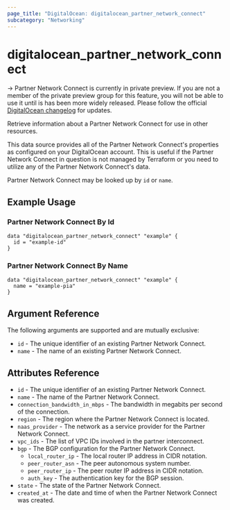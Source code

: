 ```yaml
---
page_title: "DigitalOcean: digitalocean_partner_network_connect"
subcategory: "Networking"
---
```


# digitalocean_partner_network_connect

-> Partner Network Connect is currently in private preview. If you are not a member of the private preview group for this feature, you will not be able to use it until is has been more widely released. Please follow the official [DigitalOcean changelog](https://docs.digitalocean.com/release-notes/) for updates.

Retrieve information about a Partner Network Connect for use in other resources.

This data source provides all of the Partner Network Connect's properties as configured on your
DigitalOcean account. This is useful if the Partner Network Connect in question is not managed by
Terraform or you need to utilize any of the Partner Network Connect's data.

Partner Network Connect may be looked up by `id` or `name`.

## Example Usage

### Partner Network Connect By Id

```hcl
data "digitalocean_partner_network_connect" "example" {
  id = "example-id"
}
```

### Partner Network Connect By Name

```hcl
data "digitalocean_partner_network_connect" "example" {
  name = "example-pia"
}
```

## Argument Reference

The following arguments are supported and are mutually exclusive:

* `id` - The unique identifier of an existing Partner Network Connect.
* `name` - The name of an existing Partner Network Connect.

## Attributes Reference

* `id` - The unique identifier of an existing Partner Network Connect.
* `name` - The name of the Partner Network Connect.
* `connection_bandwidth_in_mbps` - The bandwidth in megabits per second of the connection.
* `region` - The region where the Partner Network Connect is located.
* `naas_provider` - The network as a service provider for the Partner Network Connect.
* `vpc_ids` - The list of VPC IDs involved in the partner interconnect.
* `bgp` - The BGP configuration for the Partner Network Connect.
    * `local_router_ip` - The local router IP address in CIDR notation.
    * `peer_router_asn` - The peer autonomous system number.
    * `peer_router_ip` - The peer router IP address in CIDR notation.
    * `auth_key` - The authentication key for the BGP session.
* `state` - The state of the Partner Network Connect.
* `created_at` - The date and time of when the Partner Network Connect was created.
